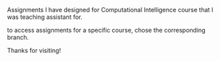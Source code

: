 
Assignments I have designed for Computational Intelligence course that I was teaching assistant for.

to access assignments for a specific course, chose the corresponding branch.

Thanks for visiting!
